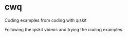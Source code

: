 # cwq
Coding examples from coding with qiskit

Following the qiskit videos and trying the coding examples.

